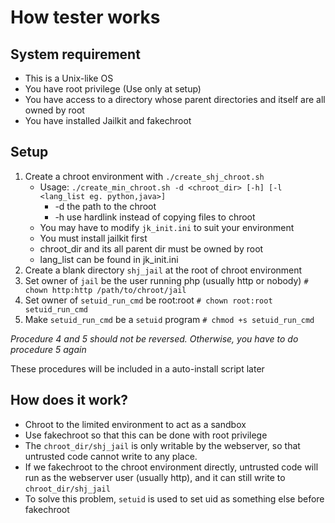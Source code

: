 # How tester works

## System requirement

* This is a Unix-like OS
* You have root privilege (Use only at setup)
* You have access to a directory whose parent directories and itself are all owned by root
* You have installed Jailkit and fakechroot

## Setup

1. Create a chroot environment with `./create_shj_chroot.sh`
	* Usage: `./create_min_chroot.sh -d <chroot_dir> [-h] [-l <lang_list eg. python,java>]`
		* -d the path to the chroot
		* -h use hardlink instead of copying files to chroot
	* You may have to modify `jk_init.ini` to suit your environment
	* You must install jailkit first
	* chroot\_dir and its all parent dir must be owned by root
	* lang\_list can be found in jk\_init.ini
2. Create a blank directory `shj_jail` at the root of chroot environment
3. Set owner of `jail` be the user running php (usually http or nobody) `# chown http:http /path/to/chroot/jail`
4. Set owner of `setuid_run_cmd` be root:root `# chown root:root setuid_run_cmd`
5. Make `setuid_run_cmd` be a `setuid` program `# chmod +s setuid_run_cmd`

_Procedure 4 and 5 should not be reversed. Otherwise, you have to do procedure 5 again_

These procedures will be included in a auto-install script later

## How does it work?

* Chroot to the limited environment to act as a sandbox
* Use fakechroot so that this can be done with root privilege
* The `chroot_dir/shj_jail` is only writable by the webserver, so that untrusted code cannot write to any place.
* If we fakechroot to the chroot environment directly, untrusted code will run as the webserver user (usually http), and it can still write to `chroot_dir/shj_jail`
* To solve this problem, `setuid` is used to set uid as something else before fakechroot

